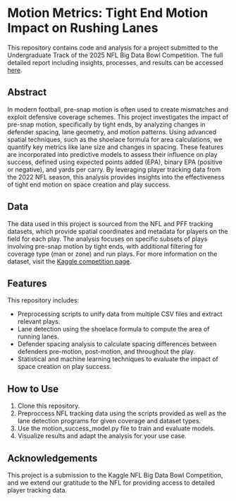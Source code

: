# Motion Metrics: Tight End Motion Impact on Rushing Lanes 
This repository contains code and analysis for a project submitted to the Undergraduate Track of the 2025 NFL Big Data Bowl Competition. The full detailed report including insights, processes, and results can be accessed [here](https://www.kaggle.com/code/madalynelwood/motion-metrics-te-motion-impact-on-rushing-lanes).

## Abstract
In modern football, pre-snap motion is often used to create mismatches and exploit defensive coverage schemes. This project investigates the impact of pre-snap motion, specifically by tight ends, by analyzing changes in defender spacing, lane geometry, and motion patterns. Using advanced spatial techniques, such as the shoelace formula for area calculations, we quantify key metrics like lane size and changes in spacing. These features are incorporated into predictive models to assess their influence on play success, defined using expected points added (EPA), binary EPA (positive or negative), and yards per carry. By leveraging player tracking data from the 2022 NFL season, this analysis provides insights into the effectiveness of tight end motion on space creation and play success. 

## Data
The data used in this project is sourced from the NFL and PFF tracking datasets, which provide spatial coordinates and metadata for players on the field for each play. The analysis focuses on specific subsets of plays involving pre-snap motion by tight ends, with additional filtering for coverage type (man or zone) and run plays. For more information on the dataset, visit the [Kaggle competition page](https://www.kaggle.com/competitions/nfl-big-data-bowl-2025/overview).

## Features 
This repository includes:
- Preprocessing scripts to unify data from multiple CSV files and extract relevant plays.
- Lane detection using the shoelace formula to compute the area of running lanes.
- Defender spacing analysis to calculate spacing differences between defenders pre-motion, post-motion, and throughout the play.
- Statistical and machine learning techniques to evaluate the impact of space creation on play success.

## How to Use
1. Clone this repository.
2. Preproccess NFL tracking data using the scripts provided as well as the lane detection programs for given coverage and dataset types.
3. Use the motion_success_model.py file to train and evaluate models.
4. Visualize results and adapt the analysis for your use case.

## Acknowledgements
This project is a submission to the Kaggle NFL Big Data Bowl Competition, and we extend our gratitude to the NFL for providing access to detailed player tracking data.
